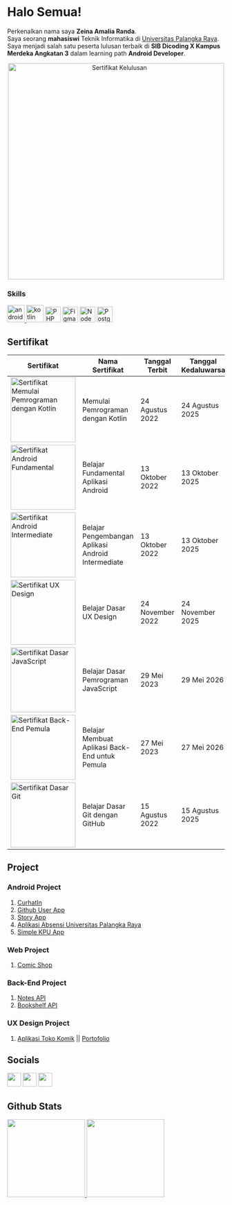 # Halo Semua! 
Perkenalkan nama saya **Zeina Amalia Randa**.\
Saya seorang **mahasiswi** Teknik Informatika di [Universitas Palangka Raya](https://www.upr.ac.id/).\
Saya menjadi salah satu peserta lulusan terbaik di **SIB Dicoding X Kampus Merdeka Angkatan 3** dalam learning path **Android Developer**.
    
<p align="center">
<img src="https://i.postimg.cc/3rDtJMZz/Sertifikat-kelulusan.png" alt="Sertifikat Kelulusan" width="500">
</p>

### Skills

<p align="left">
<a href="https://developer.android.com" target="_blank"> <img src="https://developer.android.com/static/images/logos/android.svg" alt="android" width="40" height="40"/> </a>
<a href="https://kotlinlang.org" target="_blank"> <img src="https://kotlinlang.org/assets/images/favicon.svg" alt="kotlin" width="40" height="40"/></a> 
<a href="https://php.net/" target="_blank" rel="noreferrer"><img src="https://raw.githubusercontent.com/danielcranney/readme-generator/main/public/icons/skills/php-colored.svg" width="36" height="36" alt="PHP" /></a>
<a href="https://figma.com/" target="_blank" rel="noreferrer"><img src="https://raw.githubusercontent.com/danielcranney/readme-generator/main/public/icons/skills/figma-colored.svg" width="36" height="36" alt="Figma" /></a>
<a href="https://nodejs.org/" target="_blank" rel="noreferrer"><img src="https://raw.githubusercontent.com/danielcranney/readme-generator/main/public/icons/skills/nodejs-colored.svg" width="36" height="36" alt="NodeJs" /></a>
<a href="https://postgresql.com/" target="_blank" rel="noreferrer"><img src="https://raw.githubusercontent.com/danielcranney/readme-generator/main/public/icons/skills/postgresql-colored.svg" width="36" height="36" alt="PostgreSQL" /></a>
</p>

## Sertifikat
| Sertifikat | Nama Sertifikat | Tanggal Terbit | Tanggal Kedaluwarsa |
| -- | -- | -- | -- |
| <img height="150" src="https://i.postimg.cc/fyyyD4pL/Memulai-Pemrograman-dengan-Kotlin.png" alt="Sertifikat Memulai Pemrograman dengan Kotlin"> | Memulai Pemrograman dengan Kotlin | 24 Agustus 2022 | 24 Agustus 2025 |
| <img height="150" src="https://i.postimg.cc/9MT9t2Pt/FUNDAMENTAL.png" alt="Sertifikat Android Fundamental"> | Belajar Fundamental Aplikasi Android | 13 Oktober 2022 | 13 Oktober 2025 |
| <img height="150" src="https://i.postimg.cc/htLTdcrL/INTERMEDIATE.png" alt="Sertifikat Android Intermediate"> | Belajar Pengembangan Aplikasi Android Intermediate | 13 Oktober 2022 | 13 Oktober 2025 |
| <img height="150" src="https://i.postimg.cc/Cxhr5PCx/UX.png" alt="Sertifikat UX Design"> | Belajar Dasar UX Design | 24 November 2022 | 24 November 2025 |
| <img height="150" src="https://i.postimg.cc/JzRJWSNP/Dasar-Java-Script.png" alt="Sertifikat Dasar JavaScript"> | Belajar Dasar Pemrograman JavaScript | 29 Mei 2023 | 29 Mei 2026 |
| <img height="150" src="https://i.postimg.cc/YSKSHFBk/BACK-END-PEMULA.png" alt="Sertifikat Back-End Pemula"> | Belajar Membuat Aplikasi Back-End untuk Pemula | 27 Mei 2023 | 27 Mei 2026 |
| <img height="150" src="https://i.postimg.cc/wBLZCygC/github.png" alt="Sertifikat Dasar Git"> | Belajar Dasar Git dengan GitHub | 15 Agustus 2022 | 15 Agustus 2025 |

## Project
### Android Project 
1. [CurhatIn](https://www.github.com/Capstone-Curhatin/Curhatin-Apps)
2. [Github User App](https://www.github.com/zeinaranda/Github-User-App)
3. [Story App](github.com/zeinaranda/Story-App)
4. [Aplikasi Absensi Universitas Palangka Raya](github.com/zeinaranda/TB-Wireless)
5. [Simple KPU App](github.com/zeinaranda/KPU-App)

### Web Project 
1. [Comic Shop](github.com/zeinaranda/Comic-Shop)

### Back-End Project 
1. [Notes API](https://github.com/zeinaranda/Notes-API)
2. [Bookshelf API](github.com/zeinaranda/Bookshelf-API)

### UX Design Project 
1. [Aplikasi Toko Komik](bit.ly/45A1c35) || [Portofolio](bit.ly/3oCOboI)

## Socials

<p align="left">
<a href="https://www.github.com/zeinaranda" target="_blank" rel="noreferrer"><img src="https://raw.githubusercontent.com/danielcranney/readme-generator/main/public/icons/socials/github.svg" width="32" height="32" /></a> 
<a href="http://www.instagram.com/zeinaranda" target="_blank" rel="noreferrer"><img src="https://raw.githubusercontent.com/danielcranney/readme-generator/main/public/icons/socials/instagram.svg" width="32" height="32" /></a> 
<a href="https://www.linkedin.com/in/zeina-randa" target="_blank" rel="noreferrer"><img src="https://raw.githubusercontent.com/danielcranney/readme-generator/main/public/icons/socials/linkedin.svg" width="32" height="32" /></a>
</p>


## Github Stats     
<p align="left">
    <a href="https://github.com/zeinaranda">
        <img height="180em" src="https://github-readme-stats-eight-theta.vercel.app/api?username=zeinaranda&show_icons=true&theme=algolia&include_all_commits=true&count_private=true"/>
        <img height="180em" src="https://github-readme-stats-eight-theta.vercel.app/api/top-langs/?username=zeinaranda&layout=compact&langs_count=8&theme=algolia"/>
    </a>
</p>
